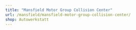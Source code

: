 ```yaml
---
title: "Mansfield Motor Group Collision Center"
url: /mansfield/mansfield-motor-group-collision-center/
shop: Autowerkstatt
---
```

